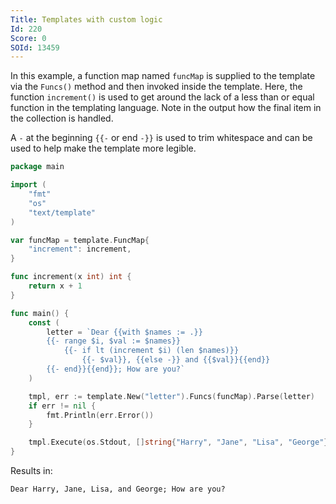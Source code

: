 ```yaml
---
Title: Templates with custom logic
Id: 220
Score: 0
SOId: 13459
---
```

In this example, a function map named `funcMap` is supplied to the template via the `Funcs()` method and then invoked inside the template. Here, the function `increment()` is used to get around the lack of a less than or equal function in the templating language. Note in the output how the final item in the collection is handled.

A `-` at the beginning ``{{-`` or end ``-}}`` is used to trim whitespace and can be used to help make the template more legible.

```go
package main

import (
    "fmt"
    "os"
    "text/template"
)

var funcMap = template.FuncMap{
    "increment": increment,
}

func increment(x int) int {
    return x + 1
}

func main() {
    const (
        letter = `Dear {{with $names := .}}
        {{- range $i, $val := $names}}
            {{- if lt (increment $i) (len $names)}}
                {{- $val}}, {{else -}} and {{$val}}{{end}}
        {{- end}}{{end}}; How are you?`
    )

    tmpl, err := template.New("letter").Funcs(funcMap).Parse(letter)
    if err != nil {
        fmt.Println(err.Error())
    }

    tmpl.Execute(os.Stdout, []string{"Harry", "Jane", "Lisa", "George"})
}
```

Results in:

```text
Dear Harry, Jane, Lisa, and George; How are you?
```

